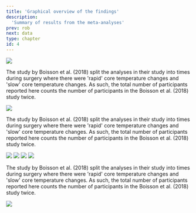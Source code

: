```yaml
---
title: 'Graphical overview of the findings'
description:
  'Summary of results from the meta-analyses'
prev: rob
next: data
type: chapter
id: 4
---
```


<exercise id="1" title="Primary analysis including only studies that used core temperature as the comparator" type="slides">

<img src="/gofer/gofer_core.png" />

<qu>The study by Boisson et al. (2018) split the analyses in their study into times during surgery where there were 'rapid' core temperature changes and 'slow' core temperature changes. As such, the total number of participants reported here counts the number of participants in the Boisson et al. (2018) study twice.</qu>

</exercise>

<exercise id="2" title="Sensitivity analysis including only studies judged as low risk of bias" type="slides">

<img src="/gofer/gofer_core_low.png" />

<qu>The study by Boisson et al. (2018) split the analyses in their study into times during surgery where there were 'rapid' core temperature changes and 'slow' core temperature changes. As such, the total number of participants reported here counts the number of participants in the Boisson et al. (2018) study twice.</qu>

</exercise>

<exercise id="3" title="Sensitivity analysis including only studies that did not report receiving resources from device manufacturers" type="slides">

<img src="/gofer/gofer_conflict.png" />

</exercise>

<exercise id="4" title="Sensitivity analysis excluding studies that used naso/oropharungeal temperature as the comparator" type="slides">

<img src="/gofer/gofer_core_no_npa.png" />

</exercise>

<exercise id="5" title="Studies conducted with ICU patients that used core temperature as the comparator" type="slides">

<img src="/gofer/gofer_ICU.png" />

</exercise>

<exercise id="6" title="Studies conducted with patients undergoing surgery that used core temperature as the comparator" type="slides">

<img src="/gofer/gofer_OT.png" />

<qu>The study by Boisson et al. (2018) split the analyses in their study into times during surgery where there were 'rapid' core temperature changes and 'slow' core temperature changes. As such, the total number of participants reported here counts the number of participants in the Boisson et al. (2018) study twice.</qu>

</exercise>

<exercise id="7" title="Studies that used nasopharyngeal temperature as the comparator" type="slides">

<img src="/gofer/gofer_NPA.png" />

</exercise>
